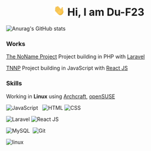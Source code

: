 <h1 align="center"> <img src="https://raw.githubusercontent.com/ABSphreak/ABSphreak/master/gifs/Hi.gif" width="30px" > Hi, I am Du-F23</h1>

![Anurag's GitHub stats](https://github-readme-stats.vercel.app/api?username=Du-F23&show_icons=true&theme=dark)

### Works

[The NoName Project](https://laravel-production-0a72.up.railway.app/) Project building in PHP with [Laravel](https://laravel.com/)

[TNNP](https://tnnp-react-production.up.railway.app/) Project building in JavaScript with [React JS](https://es.reactjs.org/)

### Skills

 Working in **Linux** using [Archcraft](https://archcraft.io/), [openSUSE](https://es.opensuse.org/Bienvenidos_a_openSUSE.org)
 


![JavaScript](https://img.shields.io/badge/JavaScript-black?style=for-the-badge&logo=javascript&logoColor=F7DF1E) &nbsp;
![HTML](https://img.shields.io/badge/HTML5-E34F26?style=for-the-badge&logo=html5&logoColor=white) 
![CSS](https://img.shields.io/badge/CSS-blue?&style=for-the-badge&logo=css3&logoColor=white)

![Laravel](https://img.shields.io/badge/laravel-red?style=for-the-badge&logo=laravel&logoColor=white) 
![React JS](https://img.shields.io/badge/React_js-blue?style=for-the-badge&logo=React&logoColor=white) 
 
![MySQL](https://img.shields.io/badge/MySQL-blue?style=for-the-badge&logo=mysql&logoColor=white)&nbsp;
![Git](https://img.shields.io/badge/Git-red?style=for-the-badge&logo=git&logoColor=white)&nbsp;

![linux](https://img.shields.io/badge/linux-black?style=for-the-badge&logo=linux&logoColor=white)&nbsp;
 
